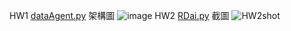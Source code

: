 HW1
[dataAgent.py](https://github.com/48856035/41271213/blob/main/dataAgent.py)
架構圖
![image](https://github.com/user-attachments/assets/f8e44e48-00f4-4342-94e8-737f92d9c0cd)
HW2
[RDai.py](https://github.com/48856035/41271213/blob/main/RDai.py)
截圖
![HW2shot](https://github.com/user-attachments/assets/dd3b4d9a-9321-4654-bfe9-2a00844a9c4e)


